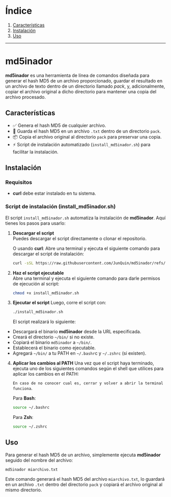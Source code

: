 # Índice

1. [Características](#caracter%C3%ADsticas)
2. [Instalación](#instalaci%C3%B3n)
3. [Uso](#uso)

---

# md5inador

**md5inador** es una herramienta de línea de comandos diseñada para generar el hash MD5 de un archivo proporcionado, guardar el resultado en un archivo de texto dentro de un directorio llamado *pack*, y, adicionalmente, copiar el archivo original a dicho directorio para mantener una copia del archivo procesado.

## Características

- ✅ Genera el hash MD5 de cualquier archivo.
- 📄 Guarda el hash MD5 en un archivo `.txt` dentro de un directorio `pack`.
- 📦 Copia el archivo original al directorio `pack` para preservar una copia.
- ⚡ Script de instalación automatizado (`install_md5inador.sh`) para facilitar la instalación.

## Instalación

### Requisitos

- **curl** debe estar instalado en tu sistema.

### Script de instalación (install_md5inador.sh)

El script `install_md5inador.sh` automatiza la instalación de **md5inador**. Aquí tienes los pasos para usarlo:

1. **Descargar el script**  
   Puedes descargar el script directamente o clonar el repositorio.

   O usando **curl**:
   Abre una terminal y ejecuta el siguiente comando para descargar el script de instalación:
   ```bash
   curl -sSL https://raw.githubusercontent.com/JunQuin/md5inador/refs/heads/main/install_md5inador.sh -o install_md5inador.sh
   ```

3. **Haz el script ejecutable**  
   Abre una terminal y ejecuta el siguiente comando para darle permisos de ejecución al script:

   ```bash
   chmod +x install_md5inador.sh

4. **Ejecutar el script**
   Luego, corre el script con:
   ```bash
   ./install_md5inador.sh
   ```
   El script realizará lo siguiente:
  - Descargará el binario **md5inador** desde la URL especificada.
  - Creará el directorio `~/bin/` si no existe.
  - Copiará el binario `md5inador` a `~/bin/`.
  - Establecerá el binario como ejecutable.
  - Agregará `~/bin/` a tu PATH en `~/.bashr`c y `~/.zshrc` (si existen).

4. **Aplicar los cambios al PATH**
   Una vez que el script haya terminado, ejecuta uno de los siguientes comandos según el shell que utilices para aplicar los cambios en el PATH:

   `En caso de no conocer cual es, cerrar y volver a abrir la terminal funciona`.

   Para **Bash**:
   ```bash
   source ~/.bashrc
   ```

   Para **Zsh**:
   ```bash
   source ~/.zshrc
   ```

  ## Uso
  Para generar el hash MD5 de un archivo, simplemente ejecuta **md5inador** seguido del nombre del archivo:
  ```
  md5inador miarchivo.txt
  ```

  Este comando generará el hash MD5 del archivo `miarchivo.txt`, lo guardará en un archivo `.txt` dentro del directorio `pack` y copiará el archivo original al mismo directorio.
  
